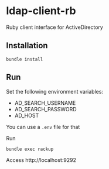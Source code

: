 # ldap-client-rb

Ruby client interface for ActiveDirectory

## Installation

```shell
bundle install
```

## Run

Set the following environment variables:

* AD_SEARCH_USERNAME
* AD_SEARCH_PASSWORD
* AD_HOST

You can use a `.env` file for that

Run

```shell
bundle exec rackup
```

Access http://localhost:9292
